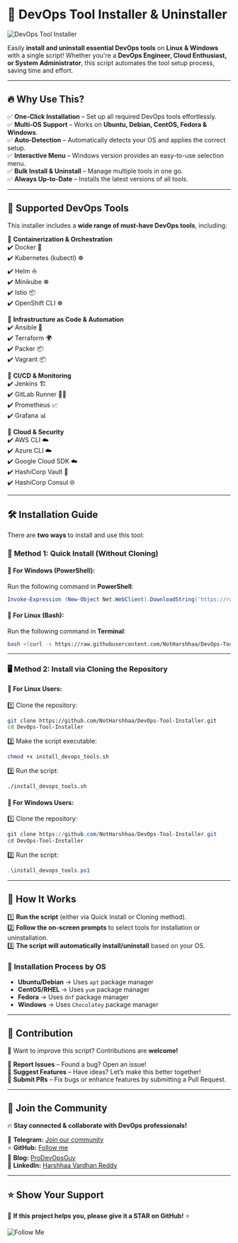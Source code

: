 # 🚀 DevOps Tool Installer & Uninstaller  

![DevOps Tool Installer](https://imgur.com/QLlNazj.png)  

Easily **install and uninstall essential DevOps tools** on **Linux & Windows** with a single script! Whether you're a **DevOps Engineer, Cloud Enthusiast, or System Administrator**, this script automates the tool setup process, saving time and effort.  

---

## 🔥 Why Use This?  

✅ **One-Click Installation** – Set up all required DevOps tools effortlessly.  
✅ **Multi-OS Support** – Works on **Ubuntu, Debian, CentOS, Fedora & Windows**.  
✅ **Auto-Detection** – Automatically detects your OS and applies the correct setup.  
✅ **Interactive Menu** – Windows version provides an easy-to-use selection menu.  
✅ **Bulk Install & Uninstall** – Manage multiple tools in one go.  
✅ **Always Up-to-Date** – Installs the latest versions of all tools.  

---

## 📌 Supported DevOps Tools  

This installer includes a **wide range of must-have DevOps tools**, including:  

🔹 **Containerization & Orchestration**  
✔️ Docker 🐳  
✔️ Kubernetes (kubectl) ☸️  
✔️ Helm ⛵  
✔️ Minikube ☸️  
✔️ Istio 📦  
✔️ OpenShift CLI ☸️  

🔹 **Infrastructure as Code & Automation**  
✔️ Ansible 📜  
✔️ Terraform 🌍  
✔️ Packer 📦  
✔️ Vagrant 📦  

🔹 **CI/CD & Monitoring**  
✔️ Jenkins 🏗️  
✔️ GitLab Runner 🏃‍♂️  
✔️ Prometheus 📈  
✔️ Grafana 📊  

🔹 **Cloud & Security**  
✔️ AWS CLI ☁️  
✔️ Azure CLI ☁️  
✔️ Google Cloud SDK ☁️  
✔️ HashiCorp Vault 🔐  
✔️ HashiCorp Consul 🌐  

---

## 🛠️ Installation Guide  

There are **two ways** to install and use this tool:  

### 🚀 **Method 1: Quick Install (Without Cloning)**  

#### 📌 **For Windows (PowerShell):**  
Run the following command in **PowerShell**:  
```powershell
Invoke-Expression (New-Object Net.WebClient).DownloadString('https://raw.githubusercontent.com/NotHarshhaa/DevOps-Tool-Installer/master/install_devops_tools.ps1')
```  

#### 📌 **For Linux (Bash):**  
Run the following command in **Terminal**:  
```bash
bash <(curl -s https://raw.githubusercontent.com/NotHarshhaa/DevOps-Tool-Installer/master/install_devops_tools.sh)
```  

---

### 🖥️ **Method 2: Install via Cloning the Repository**  

#### 📌 **For Linux Users:**  
1️⃣ Clone the repository:  
```bash
git clone https://github.com/NotHarshhaa/DevOps-Tool-Installer.git  
cd DevOps-Tool-Installer  
```  
2️⃣ Make the script executable:  
```bash
chmod +x install_devops_tools.sh  
```  
3️⃣ Run the script:  
```bash
./install_devops_tools.sh  
```  

#### 📌 **For Windows Users:**  
1️⃣ Clone the repository:  
```powershell
git clone https://github.com/NotHarshhaa/DevOps-Tool-Installer.git  
cd DevOps-Tool-Installer  
```  
2️⃣ Run the script:  
```powershell
.\install_devops_tools.ps1  
```  

---

## 📝 How It Works  

1️⃣ **Run the script** (either via Quick Install or Cloning method).  
2️⃣ **Follow the on-screen prompts** to select tools for installation or uninstallation.  
3️⃣ **The script will automatically install/uninstall** based on your OS.  

### 🔹 **Installation Process by OS**  
- **Ubuntu/Debian** → Uses `apt` package manager  
- **CentOS/RHEL** → Uses `yum` package manager  
- **Fedora** → Uses `dnf` package manager  
- **Windows** → Uses `Chocolatey` package manager  

---

## 🤝 Contribution  

🚀 Want to improve this script? Contributions are **welcome!**  

🔹 **Report Issues** – Found a bug? Open an issue!  
🔹 **Suggest Features** – Have ideas? Let’s make this better together!  
🔹 **Submit PRs** – Fix bugs or enhance features by submitting a Pull Request.  

---

## 🔗 Join the Community  

🔥 **Stay connected & collaborate with DevOps professionals!**  

📢 **Telegram:** [Join our community](https://t.me/prodevopsguy)  
⭐ **GitHub:** [Follow me](https://github.com/NotHarshhaa)  
📖 **Blog:** [ProDevOpsGuy](https://blog.prodevopsguy.xyz)  
💼 **LinkedIn:** [Harshhaa Vardhan Reddy](https://www.linkedin.com/in/harshhaa-vardhan-reddy/)  

---

## ⭐ Show Your Support  

🚀 **If this project helps you, please give it a STAR on GitHub!** ⭐  

![Follow Me](https://imgur.com/2j7GSPs.png)  
